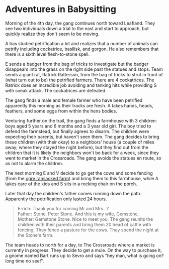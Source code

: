 # Adventures in Babysitting

Morning of the 4th day, 
the gang continues north toward Leafland.
They see two individuals down a trial to the east and start to approach,
but quickly realize they don't seem to be moving.

A has studied petrification a bit and realizes that a number of animals 
can petrify including cockatrice, basilisk, and gorgon. 
He also remembers that there is a sixth level flesh-to-stone spell.

E sends a badger from the bag of tricks to investigate but the badger 
disappears into the grass on
the right side past the statues and stops.
Team sends a giant rat, Ratrick Ratterson, 
from the bag of tricks to strut in front of (what turn out to be) the petrified farmers.
There are 4 cockatrices.
The Ratrick does an incredible job avoiding and tanking hits while providing
S with sneak attack.
The cockatrices are defeated.

The gang finds a male and female farmer who have been petrified apparently this 
morning as their tracks are fresh.
A takes hands, heads, feathers, and some eggs from within the hens bodies.

Venturing further on the trail, 
the gang finds a farmhouse with 3 children: 
boys aged 5 years and 6 months and a 3 year old girl.
The boy tried to defend the farmstead,
but finally agrees to disarm.
The children were expecting their parents, but haven't seen them.
The gang decides to bring these children (with their okay) to a neighbors' house
(a couple of miles away; where they stayed the night before), 
but they find out from the children that it is likely the neighbors won't be 
back for a week, since they went to market in the Crossroads.
The gang avoids the statues en route, so as not to alarm the children.

The next morning E and V decide to go get the cows and some fencing
(from the [ogre ransacked farm](20180218.html)) and bring them to this farmhouse,
while A takes care of the kids and S sits in a rocking chair on the 
porch.

Later that day the children's father comes running down the path.
Apparently the petrification only lasted 24 hours.
> Errich: Thank you for coming Mr and Mrs...?  
> Father: Stone. Peter Stone. And this is my wife, Gemstone.  
> Mother: Gemstone Stone. Nice to meet you.
The gang reunits the children with their parents and bring them 20 head of 
cattle with fencing.
They fence a pasture for the cows.
They spend the night at the Stone's farm.

The team heads to north for a day,
to The Crossroads where a market is currently in progress. 
They decide to get a mule.
On the way to purchase it,
a gnome named Bart runs up to Sevro and says 
"hey man, what is going on? long time no see!".
